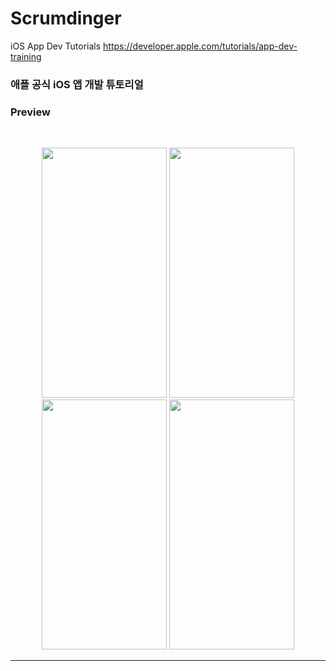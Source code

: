 # Scrumdinger
iOS App Dev Tutorials
https://developer.apple.com/tutorials/app-dev-training

### 애플 공식 iOS 앱 개발 튜토리얼

### Preview 

<br/>
<p align="center">
<img src="https://user-images.githubusercontent.com/75058050/204976880-27a23e3b-d9c3-4f48-b2c5-9ce44f00194b.png" width="200" height="400"/>
<img src="https://user-images.githubusercontent.com/75058050/204975997-d92146f0-cb78-4d6a-a4db-e2ad7b8b7990.png" width="200" height="400"/>
<img src="https://user-images.githubusercontent.com/75058050/204976028-6b01ef8b-c374-410e-b0be-9b2521698d8e.png" width="200" height="400"/>
<img src="https://user-images.githubusercontent.com/75058050/204976975-14e1b1f7-6f09-4688-a1b8-b1f8f56b3e99.png" width="200" height="400"/>  

---------------------------------------
